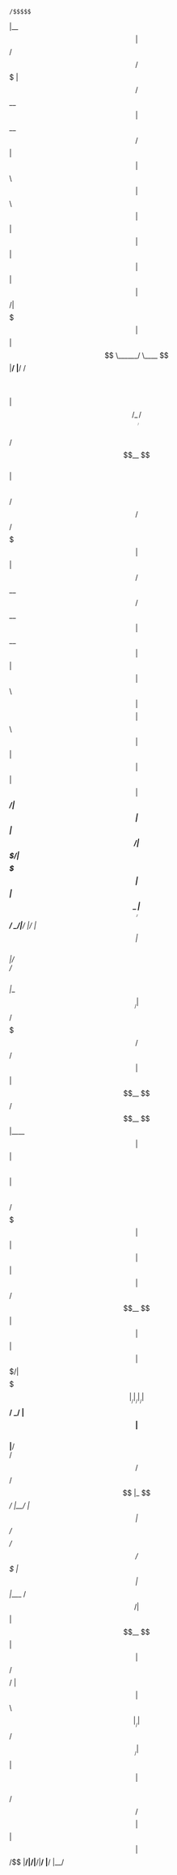     /$$$$$                    
   |__  $$                    
      | $$  /$$$$$$  /$$$$$$$ 
      | $$ /$$__  $$| $$__  $$
 /$$  | $$| $$  \ $$| $$  \ $$
| $$  | $$| $$  | $$| $$  | $$
|  $$$$$$/|  $$$$$$$| $$  | $$
 \______/  \____  $$|__/  |__/
           /$$  \ $$          
          |  $$$$$$/          
           \______/           
  /$$$$$$                               
 /$$__  $$                              
| $$  \ $$  /$$$$$$   /$$$$$$  /$$$$$$$ 
| $$  | $$ /$$__  $$ /$$__  $$| $$__  $$
| $$  | $$| $$  \ $$| $$$$$$$$| $$  \ $$
| $$  | $$| $$  | $$| $$_____/| $$  | $$
|  $$$$$$/| $$$$$$$/|  $$$$$$$| $$  | $$
 \______/ | $$____/  \_______/|__/  |__/
          | $$                          
          | $$                          
          |__/                          
 /$$$$$$$$                           
|__  $$__/                           
   | $$ /$$$$$$$   /$$$$$$   /$$$$$$ 
   | $$| $$__  $$ /$$__  $$ |____  $$
   | $$| $$  \ $$| $$  \ $$  /$$$$$$$
   | $$| $$  | $$| $$  | $$ /$$__  $$
   | $$| $$  | $$| $$$$$$$/|  $$$$$$$
   |__/|__/  |__/| $$____/  \_______/
                 | $$                
                 | $$                
                 |__/                
 /$$$$$$           /$$                 /$$
|_  $$_/          |__/                | $$
  | $$   /$$$$$$$$ /$$ /$$$$$$$       | $$
  | $$  |____ /$$/| $$| $$__  $$      | $$
  | $$     /$$$$/ | $$| $$  \ $$      |__/
  | $$    /$$__/  | $$| $$  | $$          
 /$$$$$$ /$$$$$$$$| $$| $$  | $$       /$$
|______/|________/|__/|__/  |__/      |__/
                                          
                                          
                                          
